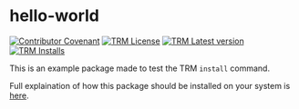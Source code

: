 # hello-world

[![Contributor Covenant](https://img.shields.io/badge/Contributor%20Covenant-1.3.0-4baaaa.svg)](https://github.com/RegestaItalia/trm-docs/blob/main/CODE_OF_CONDUCT.md)
[![TRM License](https://img.shields.io/endpoint?url=https://trmregistry.com/public/shieldio/license?package=hello-world)](https://trmregistry/#/package/hello-world)
[![TRM Latest version](https://img.shields.io/endpoint?url=https://trmregistry.com/public/shieldio/version?package=hello-world)](https://trmregistry/#/package/hello-world)
[![TRM Installs](https://img.shields.io/endpoint?url=https://trmregistry.com/public/shieldio/downloads?package=hello-world)](https://trmregistry/#/package/hello-world)

This is an example package made to test the TRM `install` command.

Full explaination of how this package should be installed on your system is [here](https://docs.trmregistry.com/#/client/docs/examples/installHelloWorld).